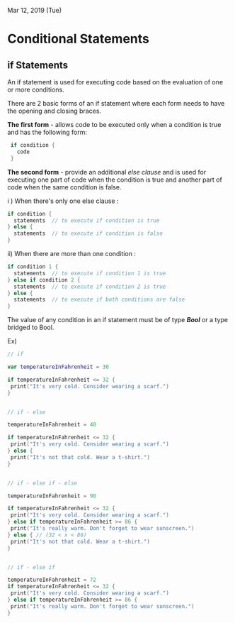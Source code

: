 Mar 12, 2019 (Tue)

<h1> Conditional Statements </h1>

<h2> if Statements </h2>

An if statement is used for executing code based on the evaluation of one or more conditions.

There are 2 basic forms of an if statement where each form needs to have the opening and closing braces. 

__The first form__ - allows code to be executed only when a condition is true and has the following form: 

```swift
 if condition {
   code
 }
 ```
 
__The second form__ - provide an additional _else clause_ and is used for executing one part of code when the condition is true and another part of code when the same condition is false.
 
 i ) When there's only one else clause :
 
 ```swift
 if condition {
   statements  // to execute if condition is true
 } else {
   statements  // to execute if condition is false
 }
 ```
 
 ii) When there are more than one condition :
 
 ```swift
 if condition 1 {
   statements  // to execute if condition 1 is true
 } else if condition 2 {
   statements  // to execute if condition 2 is true
 } else {
   statements  // to execute if both conditions are false
 }
 ```
 
 The value of any condition in an if statement must be of type *__Bool__* or a type bridged to Bool.
 
 Ex)
 
 ```swift
 // if

var temperatureInFahrenheit = 30

if temperatureInFahrenheit <= 32 {
  print("It's very cold. Consider wearing a scarf.")
}


// if - else

temperatureInFahrenheit = 40

if temperatureInFahrenheit <= 32 {
  print("It's very cold. Consider wearing a scarf.")
} else {
  print("It's not that cold. Wear a t-shirt.")
}


// if - else if - else

temperatureInFahrenheit = 90

if temperatureInFahrenheit <= 32 {
  print("It's very cold. Consider wearing a scarf.")
} else if temperatureInFahrenheit >= 86 {
  print("It's really warm. Don't forget to wear sunscreen.")
} else { // (32 < x < 86)
  print("It's not that cold. Wear a t-shirt.")
}


// if - else if

temperatureInFahrenheit = 72
if temperatureInFahrenheit <= 32 {
  print("It's very cold. Consider wearing a scarf.")
} else if temperatureInFahrenheit >= 86 {
  print("It's really warm. Don't forget to wear sunscreen.")
}
 ```
 
 
 
 
 
 
